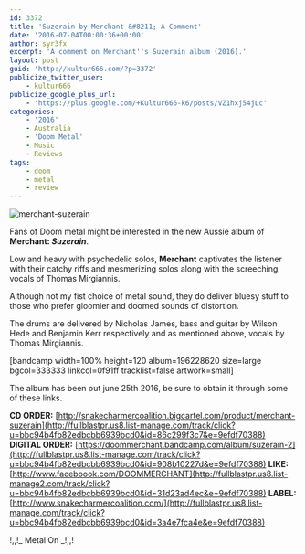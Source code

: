 ```yaml
---
id: 3372
title: 'Suzerain by Merchant &#8211; A Comment'
date: '2016-07-04T00:00:36+00:00'
author: syr3fx
excerpt: 'A comment on Merchant''s Suzerain album (2016).'
layout: post
guid: 'http://kultur666.com/?p=3372'
publicize_twitter_user:
    - kultur666
publicize_google_plus_url:
    - 'https://plus.google.com/+Kultur666-k6/posts/VZ1hxj54jLc'
categories:
    - '2016'
    - Australia
    - 'Doom Metal'
    - Music
    - Reviews
tags:
    - doom
    - metal
    - review
---
```


![merchant-suzerain](http://localhost:8080/wp-content/uploads/2016/07/merchant-suzerain.jpg)

Fans of Doom metal might be interested in the new Aussie album of **Merchant: *Suzerain***.

Low and heavy with psychedelic solos, **Merchant** captivates the listener with their catchy riffs and mesmerizing solos along with the screeching vocals of Thomas Mirgiannis.

Although not my fist choice of metal sound, they do deliver bluesy stuff to those who prefer gloomier and doomed sounds of distortion.

The drums are delivered by Nicholas James, bass and guitar by Wilson Hede and Benjamin Kerr respectively and as mentioned above, vocals by Thomas Mirgiannis.

\[bandcamp width=100% height=120 album=196228620 size=large bgcol=333333 linkcol=0f91ff tracklist=false artwork=small\]

The album has been out june 25th 2016, be sure to obtain it through some of these links.

**CD ORDER:** [http://snakecharmercoalition.bigcartel.com/product/merchant-suzerain](http://fullblastpr.us8.list-manage.com/track/click?u=bbc94b4fb82edbcbb6939bcd0&id=86c299f3c7&e=9efdf70388)
**DIGITAL ORDER:** [https://doommerchant.bandcamp.com/album/suzerain-2](http://fullblastpr.us8.list-manage.com/track/click?u=bbc94b4fb82edbcbb6939bcd0&id=908b10227d&e=9efdf70388)
**LIKE:** [http://www.faceboook.com/DOOMMERCHANT](http://fullblastpr.us8.list-manage2.com/track/click?u=bbc94b4fb82edbcbb6939bcd0&id=31d23ad4ec&e=9efdf70388)
**LABEL:** [http://www.snakecharmercoalition.com/](http://fullblastpr.us8.list-manage.com/track/click?u=bbc94b4fb82edbcbb6939bcd0&id=3a4e7fca4e&e=9efdf70388)

!,,!\_ Metal On \_!,,!